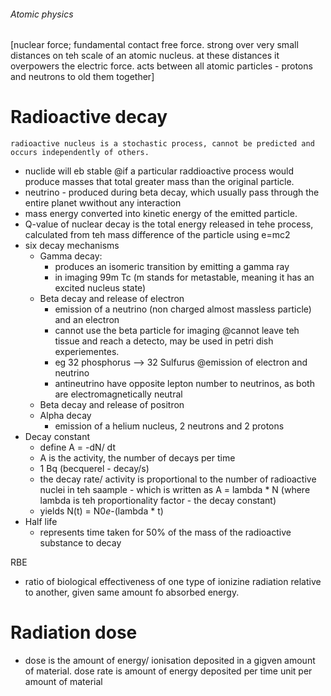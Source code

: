 ###### Atomic physics
[nuclear force; fundamental contact free force. strong over very small distances on teh scale of an atomic nucleus. at these distances it overpowers the electric force. acts between all atomic particles - protons and neutrons to old them together]


# Radioactive decay
    radioactive nucleus is a stochastic process, cannot be predicted and occurs independently of others. 
- nuclide will eb stable @if a particular raddioactive process would produce masses that total greater mass than the original particle.
- neutrino - produced during beta decay, which usually pass through the entire planet wwithout any interaction
- mass energy converted into kinetic energy of the emitted particle.
- Q-value of nuclear decay is the total energy released in tehe process, calculated from teh mass difference of the particle using e=mc2
- six decay mechanisms
    + Gamma decay:
        * produces an isomeric transition by emitting a gamma ray
        * in imaging 99m Tc (m stands for metastable, meaning it has an excited nucleus state)
    + Beta decay and release of electron
        * emission of a neutrino (non charged almost massless particle) and an electron
        * cannot use the beta particle for imaging @cannot leave teh tissue and reach a detecto, may be used in petri dish experiementes.
        * eg 32 phosphorus --> 32 Sulfurus @emission of electron and neutrino
        * antineutrino have opposite lepton number to neutrinos, as both are electromagnetically neutral
    + Beta decay and release of positron
    + Alpha decay
        * emission of a helium nucleus, 2 neutrons and 2 protons
- Decay constant
    + define A = -dN/ dt 
    + A is the activity, the number of decays per time
    + 1 Bq (becquerel - decay/s)
    + the decay rate/ activity is proportional to the number of radioactive nuclei in teh saample - which is written as A = lambda * N (where lambda is teh proportionality factor - the decay constant)
    + yields N(t) = N0*e*-(lambda * t)
- Half life
    + represents time taken for 50% of the mass of the radioactive substance to decay


RBE
- ratio of biological effectiveness of one type of ionizine radiation relative to another, given same amount fo absorbed energy.



# Radiation dose
- dose is the amount of energy/ ionisation deposited in a gigven amount of material. dose rate is amount of energy deposited per time unit per amount of material